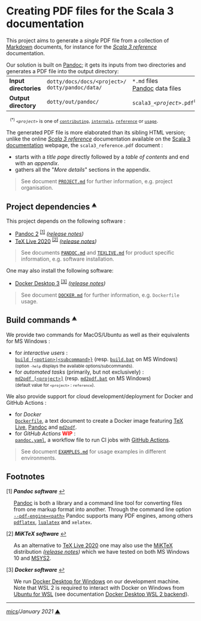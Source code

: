 # <span id="top">Creating PDF files for the Scala 3 documentation</span>
<!-- created by mics (https://github.com/michelou/) on December 2020 -->

This project aims to generate a *single* PDF file from a collection of [Markdown](https://commonmark.org/) documents, for instance for the [*Scala 3 reference*][scala3_reference] documentation.

Our solution is built on [Pandoc]; it gets its inputs from two directories and generates a PDF file into the output directory:

<table style="margin-top:-10px; max-width:650px;">
<tr>
<td><b>Input directories</b></td>
<td><code>dotty/docs/docs/&lt;project&gt;/</code><br/><code>dotty/pandoc/data/</code></td>
<td><code>*.md</code> files<br/><a href="https://pandoc.org/">Pandoc</a> data files</td>
</tr>
<tr>
<td><b>Output directory</b></td>
<td><code>dotty/out/pandoc/</code></td>
<td><code>scala3_<i>&lt;project&gt;</i>.pdf</code><sup>(*)</sup></td>
</tr>
</table>

<span style="margin-left:10px;font-size:90%;"><sup>(*)</sup> *`<project>`* is one of [`contributing`](https://github.com/lampepfl/dotty/tree/master/docs/docs/contributing), [`internals`](https://github.com/lampepfl/dotty/tree/master/docs/docs/internals), [`reference`](https://github.com/lampepfl/dotty/tree/master/docs/docs/reference) or [`usage`](https://github.com/lampepfl/dotty/tree/master/docs/docs/usage).</span>

The generated PDF file is more elaborated than its sibling HTML version; unlike the online [*Scala 3 reference*][scala3_reference] documentation available on the [Scala 3 documentation](https://docs.scala-lang.org/scala3/) webpage, the `scala3_reference.pdf` document :
- starts with a *title page* directly followed by a *table of contents* and end with an *appendix*.
- gathers all the "*More details*" sections in the appendix.

> See document [`PROJECT.md`](docs/PROJECT.md) for further information, e.g. project organisation.

## <span id="dependencies">Project dependencies</span> <sup style="font-size:60%;">[**&#9650;**](#top)</sup>

This project depends on the following software :

- [Pandoc 2](https://github.com/jgm/pandoc/releases) <sup id="anchor_01">[[1]](#footnote_01)</sup> *([release notes](https://pandoc.org/releases.html))*
- [TeX Live 2020](https://tug.org/texlive/) <sup id="anchor_02">[[2]](#footnote_02)</sup> *([release notes](http://www.tug.org/texlive/doc/texlive-en/texlive-en.html#x1-880009.2))*

> See documents [`PANDOC.md`](docs/PANDOC.md) and [`TEXLIVE.md`](docs/TEXLIVE.md) for product specific information, e.g. software installation.

One may also install the following software:

- [Docker Desktop 3](https://docs.docker.com/get-docker/) <sup id="anchor_03">[[3]](#footnote_03)</sup> *([release notes](https://docs.docker.com/release-notes/))*

> See document [`DOCKER.md`](docs/DOCKER.md) for further information, e.g. `Dockerfile` usage.

## <span id="commands">Build commands</span> <sup style="font-size:60%;">[**&#9650;**](#top)</sup>

We provide two commands for MacOS/Ubuntu as well as their equivalents for MS Windows :
- for *interactive users* :<br/>[`build {<option>|<subcommand>}`](./build) (resp. [`build.bat`](./build.bat) on MS Windows)<br/><span style="font-size:80%;">(option `-help` displays the available options/subcommands).</span>
- for *automated tasks* (primarily, but not exclusively) :<br/>[`md2pdf [<project>]`](./md2pdf) (resp. [`md2pdf.bat`](./md2pdf.bat) on MS Windows)<br/><span style="font-size:80%;">(default value for `<project>` : `reference`).</span>

We also provide support for cloud development/deployment for Docker and GitHub Actions :

- for *Docker*<br/><a href="./Dockerfile"><code>Dockerfile</code></a>, a text document to create a Docker image featuring <a href="https://tug.org/texlive/">TeX Live</a>, <a href="https://pandoc.org/">Pandoc</a> and <a href="./md2pdf"><code>md2pdf</code></a>.
- for *GitHub Actions* <b style="color:red;">WIP</b> :<br/><a href="../.github/workflows/pandoc.yaml"><code>pandoc.yaml</code></a>, a workflow file to run CI jobs with <a href="https://docs.github.com/en/actions">GitHub Actions</a>.

> See document [`EXAMPLES.md`](docs/EXAMPLES.md) for usage examples in different environments.

## <span id="footnotes">Footnotes</span>

<span id="footnote_01">[1]</span> ***Pandoc software*** [↩](#anchor_01)

<p style="margin:0 0 1em 20px;">
<a href="https://pandoc.org/">Pandoc</a> is both a library and a command line tool for converting files from one markup format into another. Through the command line option <a href="https://pandoc.org/MANUAL.html#option--pdf-engine"><code>--pdf-engine=&lt;path&gt;</code></a> Pandoc supports many PDF engines, among others <a href="https://linux.die.net/man/1/pdflatex"><code>pdflatex</code></a>, <a href="http://www.luatex.org/"><code>lualatex</code></a> and <code>xelatex</code>.
</p>

<span id="footnote_02">[2]</span> ***MiKTeX software*** [↩](#anchor_02)

<p style="margin:0 0 1em 20px;">
As an alternative to <a href="https://tug.org/texlive/">TeX Live 2020</a> one may also use the <a href="https://miktex.org/">MiKTeX</a> distribution <i>(<a href="https://miktex.org/announcement/miktex-20-12">release notes</a>)</i> which we have tested on both MS Windows 10 and <a href="https://www.msys2.org/">MSYS2</a>.
</p>

<span id="footnote_03">[3]</span> ***Docker software*** [↩](#anchor_03)

<p style="margin:0 0 1em 20px;">
We run <a href="https://docs.docker.com/docker-for-windows/install/">Docker Desktop for Windows</a> on our development machine.<br/>
Note that WSL 2 is required to interact with Docker on Windows from <a href="https://ubuntu.com/wsl">Ubuntu for WSL</a> (see documentation <a href="https://docs.docker.com/docker-for-windows/wsl/">Docker Desktop WSL 2 backend</a>).
</p>

***

*[mics](https://github.com/michelou/)/January 2021* [**&#9650;**](#top "Back to top")
<span id="bottom">&nbsp;</span>

[pandoc]: https://pandoc.org/ "A universal document converter"
[scala3_reference]: https://dotty.epfl.ch/docs/reference/overview.html
[tex_live]: https://tug.org/texlive/
